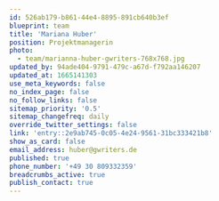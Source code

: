 ```yaml
---
id: 526ab179-b861-44e4-8895-891cb640b3ef
blueprint: team
title: 'Mariana Huber'
position: Projektmanagerin
photo:
  - team/marianna-huber-gwriters-768x768.jpg
updated_by: 94ade404-9791-479c-a67d-f792aa146207
updated_at: 1665141303
use_meta_keywords: false
no_index_page: false
no_follow_links: false
sitemap_priority: '0.5'
sitemap_changefreq: daily
override_twitter_settings: false
link: 'entry::2e9ab745-0c05-4e24-9561-31bc333421b8'
show_as_card: false
email_address: huber@gwriters.de
published: true
phone_number: '+49 30 809332359'
breadcrumbs_active: true
publish_contact: true
---
```

